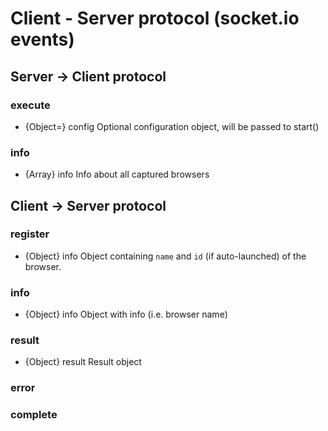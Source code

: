 # Client - Server protocol (socket.io events)

## Server -> Client protocol

### execute

* {Object=} config Optional configuration object, will be passed to start()

### info

* {Array} info Info about all captured browsers

## Client -> Server protocol

### register

* {Object} info Object containing `name` and `id` (if auto-launched) of the browser.

### info

* {Object} info Object with info (i.e. browser name)

### result

* {Object} result Result object

### error

### complete
